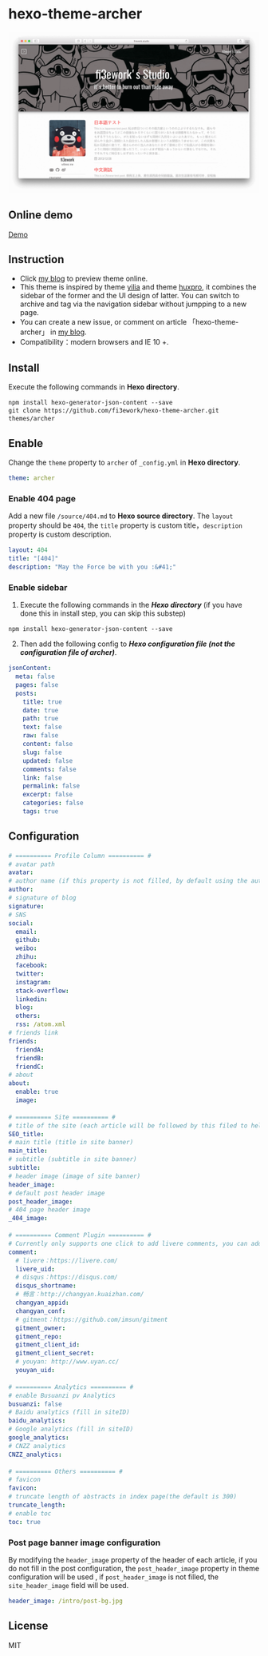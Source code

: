 hexo-theme-archer
================

![preview](./snap.png)

## Online demo

[Demo](http://firework.studio/archer-demo/)

## Instruction

- Click [my blog](http://firework.studio) to preview theme online.
- This theme is inspired by theme [yilia](https://github.com/litten/hexo-theme-yilia) and theme [huxpro](https://github.com/Huxpro/huxpro.github.io), it combines the sidebar of the former and the UI design of latter. You can switch to archive and tag via the navigation sidebar without jumpping to a new page.
- You can create a new issue, or comment on article 「hexo-theme-archer」 in [my blog](http://firework.studio). 
- Compatibility：modern browsers and IE 10 +.

##  Install

Execute the following commands in **Hexo directory**.

``` shell
npm install hexo-generator-json-content --save
git clone https://github.com/fi3ework/hexo-theme-archer.git themes/archer
```

## Enable

Change the `theme` property to `archer` of `_config.yml` in **Hexo directory**.

``` yaml
theme: archer
```

### Enable 404 page

Add a new file `/source/404.md` to **Hexo source directory**. The `layout` property should be `404`, the `title` property is custom title，`description` property is custom description.

``` yaml
layout: 404
title: "[404]"
description: "May the Force be with you :&#41;"
```

### Enable sidebar

1. Execute the following commands in the ***Hexo directory*** (if you have done this in install step, you can skip this substep)

```shell
npm install hexo-generator-json-content --save
```

2. Then add the following config to  ***Hexo configuration file (not the configuration file of archer)***.

```yaml
jsonContent:
  meta: false
  pages: false
  posts:
    title: true
    date: true
    path: true
    text: false
    raw: false
    content: false
    slug: false
    updated: false
    comments: false
    link: false
    permalink: false
    excerpt: false
    categories: false
    tags: true
```

## Configuration

```yaml
# ========== Profile Column ========== #
# avatar path
avatar:
# author name (if this property is not filled, by default using the author property in Hexo configuration)
author:
# signature of blog
signature:
# SNS
social:
  email:
  github:
  weibo:
  zhihu:
  facebook:
  twitter:
  instagram:
  stack-overflow:
  linkedin:
  blog:
  others:
  rss: /atom.xml
# friends link
friends:
  friendA:
  friendB:
  friendC:
# about
about:
  enable: true
  image:
  
# ========== Site ========== #
# title of the site (each article will be followed by this filed to help SEO)
SEO_title:
# main title (title in site banner)
main_title:
# subtitle (subtitle in site banner)
subtitle:
# header image (image of site banner)
header_image:
# default post header image
post_header_image:
# 404 page header image
_404_image:

# ========== Comment Plugin ========== #
# Currently only supports one click to add livere comments, you can add other comment plugin before </main> in post.ejs
comment:
  # livere：https://livere.com/
  livere_uid:
  # disqus：https://disqus.com/
  disqus_shortname:
  # 畅言：http://changyan.kuaizhan.com/
  changyan_appid:
  changyan_conf:
  # gitment：https://github.com/imsun/gitment
  gitment_owner:
  gitment_repo:
  gitment_client_id:
  gitment_client_secret:
  # youyan: http://www.uyan.cc/
  youyan_uid:

# ========== Analytics ========== #
# enable Busuanzi pv Analytics
busuanzi: false
# Baidu analytics (fill in siteID)
baidu_analytics:
# Google analytics (fill in siteID)
google_analytics:
# CNZZ analytics
CNZZ_analytics:

# ========== Others ========== #
# favicon
favicon:
# truncate length of abstracts in index page(the default is 300)
truncate_length:
# enable toc
toc: true
```
### Post page banner image configuration

By modifying the `header_image` property of the header of each article, if you do not fill in the post configuration, the `post_header_image` property in theme configuration will be used , if `post_header_image` is not filled, the `site_header_image` field will be used.

``` yaml
header_image: /intro/post-bg.jpg
```

## License

MIT
